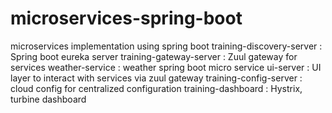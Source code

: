 # microservices-spring-boot
microservices implementation using spring boot
training-discovery-server : Spring boot eureka server
training-gateway-server : Zuul gateway for services
weather-service : weather spring boot micro service
ui-server : UI layer to interact with services via zuul gateway
training-config-server : cloud config for centralized configuration
training-dashboard : Hystrix, turbine dashboard

